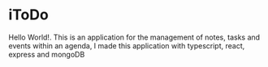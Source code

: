 # iToDo
Hello World!. This is an application for the management of notes, tasks and events within an agenda, I made this application with typescript, react, express and mongoDB
